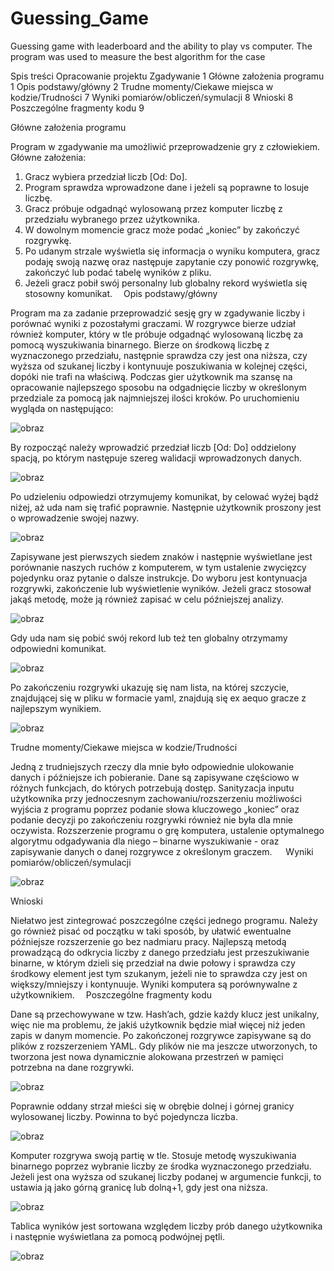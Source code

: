 # Guessing_Game
Guessing game with leaderboard and the ability to play vs computer. The program was used to measure the best algorithm for the case

 
Spis treści
Opracowanie projektu Zgadywanie	1
Główne założenia programu	1
Opis podstawy/główny	2
Trudne momenty/Ciekawe miejsca w kodzie/Trudności	7
Wyniki pomiarów/obliczeń/symulacji	8
Wnioski	8
Poszczególne fragmenty kodu	9


Główne założenia programu

Program w zgadywanie ma umożliwić przeprowadzenie gry z człowiekiem. Główne założenia:
1.	Gracz wybiera przedział liczb [Od: Do].
2.	Program sprawdza wprowadzone dane i jeżeli są poprawne to losuje liczbę.
3.	Gracz próbuje odgadnąć wylosowaną przez komputer liczbę z przedziału wybranego przez użytkownika.
4.	W dowolnym momencie gracz może podać „koniec” by zakończyć rozgrywkę.
5.	Po udanym strzale wyświetla się informacja o wyniku komputera, gracz podaję swoją nazwę oraz następuje zapytanie czy ponowić rozgrywkę, zakończyć lub podać tabelę wyników z pliku.
6.	Jeżeli gracz pobił swój personalny lub globalny rekord wyświetla się stosowny komunikat. 
Opis podstawy/główny

Program ma za zadanie przeprowadzić sesję gry w zgadywanie liczby i porównać wyniki z pozostałymi graczami. W rozgrywce bierze udział również komputer, który w tle próbuje odgadnąć wylosowaną liczbę za pomocą wyszukiwania binarnego. Bierze on środkową liczbę z wyznaczonego przedziału, następnie sprawdza czy jest ona niższa, czy wyższa od szukanej liczby i kontynuuje poszukiwania w kolejnej części, dopóki nie trafi na właściwą. Podczas gier użytkownik ma szansę na opracowanie najlepszego sposobu na odgadnięcie liczby w określonym przedziale za pomocą jak najmniejszej ilości kroków. Po uruchomieniu wygląda on następująco:

![obraz](https://user-images.githubusercontent.com/92166393/207167844-7adeb6da-bc6f-4fda-8df9-d02c197c0a41.png)


By rozpocząć należy wprowadzić przedział liczb [Od: Do] oddzielony spacją, po którym następuje szereg walidacji wprowadzonych danych.

 ![obraz](https://user-images.githubusercontent.com/92166393/207168400-20be107c-044f-4c5f-9ef2-a804a11ea261.png)


Po udzieleniu odpowiedzi otrzymujemy komunikat, by celować wyżej bądź niżej, aż uda nam się trafić poprawnie. Następnie użytkownik proszony jest o wprowadzenie swojej nazwy.

 
![obraz](https://user-images.githubusercontent.com/92166393/207168684-3be1fdf7-9b97-4a3b-a107-0c641949d459.png)

Zapisywane jest pierwszych siedem znaków i następnie wyświetlane jest porównanie naszych ruchów z komputerem, w tym ustalenie zwycięzcy pojedynku oraz pytanie o dalsze instrukcje. Do wyboru jest kontynuacja rozgrywki, zakończenie lub wyświetlenie wyników. Jeżeli gracz stosował jakąś metodę, może ją również zapisać w celu późniejszej analizy.

 
![obraz](https://user-images.githubusercontent.com/92166393/207168701-0a7dedbb-7909-4cb9-ba5c-194027daac28.png)

Gdy uda nam się pobić swój rekord lub też ten globalny otrzymamy odpowiedni komunikat.

 
![obraz](https://user-images.githubusercontent.com/92166393/207168722-c4b66230-a8c0-4677-922b-85fa52e8c470.png)

Po zakończeniu rozgrywki ukazuję się nam lista, na której szczycie, znajdującej się w pliku w formacie yaml, znajdują się ex aequo gracze z najlepszym wynikiem.

 
![obraz](https://user-images.githubusercontent.com/92166393/207168735-2973ffec-8933-489a-a343-3cb9fabb5dee.png)

Trudne momenty/Ciekawe miejsca w kodzie/Trudności

Jedną z trudniejszych rzeczy dla mnie było odpowiednie ulokowanie danych i późniejsze ich pobieranie. Dane są zapisywane częściowo w różnych funkcjach, do których potrzebują dostęp.
Sanityzacja inputu użytkownika przy jednoczesnym zachowaniu/rozszerzeniu możliwości wyjścia z programu poprzez podanie słowa kluczowego „koniec” oraz podanie decyzji po zakończeniu rozgrywki również nie była dla mnie oczywista.
Rozszerzenie programu o grę komputera, ustalenie optymalnego algorytmu odgadywania dla niego – binarne wyszukiwanie - oraz zapisywanie danych o danej rozgrywce z określonym graczem.
 
Wyniki pomiarów/obliczeń/symulacji

 
![obraz](https://user-images.githubusercontent.com/92166393/207168759-80039ad6-588a-4a28-8d42-e95f43d6cb2f.png)

Wnioski

Niełatwo jest zintegrować poszczególne części jednego programu. Należy go również pisać od początku w taki sposób, by ułatwić ewentualne późniejsze rozszerzenie go bez nadmiaru pracy.
Najlepszą metodą prowadzącą do odkrycia liczby z danego przedziału jest przeszukiwanie binarne, w którym dzieli się przedział na dwie połowy i sprawdza czy środkowy element jest tym szukanym, jeżeli nie to sprawdza czy jest on większy/mniejszy i kontynuuje. Wyniki komputera są porównywalne z użytkownikiem. 
Poszczególne fragmenty kodu

Dane są przechowywane w tzw. Hash’ach, gdzie każdy klucz jest unikalny, więc nie ma problemu, że jakiś użytkownik będzie miał więcej niż jeden zapis w danym momencie. Po zakończonej rozgrywce zapisywane są do plików z rozszerzeniem YAML. Gdy plików nie ma jeszcze utworzonych, to tworzona jest nowa dynamicznie alokowana przestrzeń w pamięci potrzebna na dane rozgrywki.

 
![obraz](https://user-images.githubusercontent.com/92166393/207168780-d11ee591-d8f8-4bb1-952a-5ab444cca712.png)

Poprawnie oddany strzał mieści się w obrębie dolnej i górnej granicy wylosowanej liczby. Powinna to być pojedyncza liczba.

 
![obraz](https://user-images.githubusercontent.com/92166393/207168789-dfbe5441-68b7-4fd0-8826-24c4f40c362e.png)

Komputer rozgrywa swoją partię w tle. Stosuje metodę wyszukiwania binarnego poprzez wybranie liczby ze środka wyznaczonego przedziału. Jeżeli jest ona wyższa od szukanej liczby podanej w argumencie funkcji, to ustawia ją jako górną granicę lub dolną+1, gdy jest ona niższa.

 
![obraz](https://user-images.githubusercontent.com/92166393/207168797-dd85e836-3afb-4176-b580-abdb4c0e7f02.png)

Tablica wyników jest sortowana względem liczby prób danego użytkownika i następnie wyświetlana za pomocą podwójnej pętli.

 
![obraz](https://user-images.githubusercontent.com/92166393/207168804-4a44dea5-0539-4155-87a5-bc38295bfb17.png)

